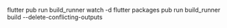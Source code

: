 flutter pub run build_runner watch -d
flutter packages pub run build_runner build --delete-conflicting-outputs